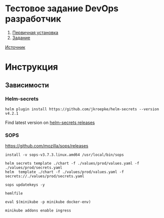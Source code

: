 # Тестовое задание DevOps разработчик

1. [Первичная установка](docs/project_install.md)
1. [Задание](docs/assignment.md)

[Источник](https://github.com/smenateam/assignments/tree/c202bd7d774ec12b038afd37471f4a7a06fbe0f6/devops)

# Инструкция

## Зависимости

### Helm-secrets
```
helm plugin install https://github.com/jkroepke/helm-secrets --version v4.2.1
```

Find latest version on [helm-secrets releases](https://github.com/jkroepke/helm-secrets/releases)

### SOPS

https://github.com/mozilla/sops/releases

```
install -v sops-v3.7.3.linux.amd64 /usr/local/bin/sops

helm secrets template ./chart -f ./values/prod/values.yaml -f ./values/prod/secrets.yaml
helm  template ./chart -f ./values/prod/values.yaml -f secrets://./values/prod/secrets.yaml

sops updatekeys -y

hemlfile

eval $(minikube -p minikube docker-env)

minikube addons enable ingress